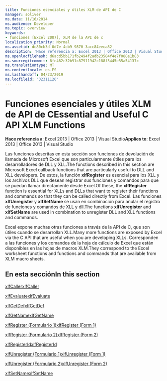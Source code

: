 ```yaml
---
title: Funciones esenciales y útiles XLM de API de C
manager: soliver
ms.date: 11/16/2014
ms.audience: Developer
ms.topic: overview
keywords:
- funciones [Excel 2007], XLM de la API de c
localization_priority: Normal
ms.assetid: dc80cb3d-0d7e-4cb9-9870-3acc84eeca82
description: 'Hace referencia a: Excel 2013 | Office 2013 | Visual Studio'
ms.openlocfilehash: d6acd5bb171fb2494f2adb23584f4e7f088e1b83
ms.sourcegitcommit: 8fe462c32b91c87911942c188f3445e85a54137c
ms.translationtype: MT
ms.contentlocale: es-ES
ms.lasthandoff: 04/23/2019
ms.locfileid: "32311126"
---
```

# <a name="essential-and-useful-c-api-xlm-functions"></a><span data-ttu-id="cca75-104">Funciones esenciales y útiles XLM de API de C</span><span class="sxs-lookup"><span data-stu-id="cca75-104">Essential and Useful C API XLM Functions</span></span>

 <span data-ttu-id="cca75-105">**Hace referencia a**: Excel 2013 | Office 2013 | Visual Studio</span><span class="sxs-lookup"><span data-stu-id="cca75-105">**Applies to**: Excel 2013 | Office 2013 | Visual Studio</span></span> 
  
<span data-ttu-id="cca75-106">Las funciones descritas en esta sección son funciones de devolución de llamada de Microsoft Excel que son particularmente útiles para los desarrolladores de DLL y XLL.</span><span class="sxs-lookup"><span data-stu-id="cca75-106">The functions described in this section are Microsoft Excel callback functions that are particularly useful to DLL and XLL developers.</span></span> <span data-ttu-id="cca75-107">De estos, la función **xlfRegister** es esencial para los XLL y los archivos DLL que desean registrar sus funciones y comandos para que se puedan llamar directamente desde Excel.</span><span class="sxs-lookup"><span data-stu-id="cca75-107">Of these, the **xlfRegister** function is essential for XLLs and DLLs that want to register their functions and commands so that they can be called directly from Excel.</span></span> <span data-ttu-id="cca75-108">Las funciones **xlfUnregister** y **xlfSetName** se usan en combinación para anular el registro de funciones y comandos de XLL y dll.</span><span class="sxs-lookup"><span data-stu-id="cca75-108">The functions **xlfUnregister** and **xlfSetName** are used in combination to unregister DLL and XLL functions and commands.</span></span> 
  
<span data-ttu-id="cca75-109">Excel expone muchas otras funciones a través de la API de C, que son útiles cuando se desarrollan XLL.</span><span class="sxs-lookup"><span data-stu-id="cca75-109">Many more functions are exposed by Excel via the C API that are useful when you are developing XLLs.</span></span> <span data-ttu-id="cca75-110">Corresponden a las funciones y los comandos de la hoja de cálculo de Excel que están disponibles en las hojas de macros XLM.</span><span class="sxs-lookup"><span data-stu-id="cca75-110">They correspond to the Excel worksheet functions and functions and commands that are available from XLM macro sheets.</span></span>
  
## <a name="in-this-section"></a><span data-ttu-id="cca75-111">En esta sección</span><span class="sxs-lookup"><span data-stu-id="cca75-111">In this section</span></span>

[<span data-ttu-id="cca75-112">xlfCaller</span><span class="sxs-lookup"><span data-stu-id="cca75-112">xlfCaller</span></span>](xlfcaller.md)
  
[<span data-ttu-id="cca75-113">xlfEvaluate</span><span class="sxs-lookup"><span data-stu-id="cca75-113">xlfEvaluate</span></span>](xlfevaluate.md)
  
[<span data-ttu-id="cca75-114">xlfGetDef</span><span class="sxs-lookup"><span data-stu-id="cca75-114">xlfGetDef</span></span>](xlfgetdef.md)
  
[<span data-ttu-id="cca75-115">xlfGetName</span><span class="sxs-lookup"><span data-stu-id="cca75-115">xlfGetName</span></span>](xlfgetname.md)
  
[<span data-ttu-id="cca75-116">xlfRegister (Formulario 1)</span><span class="sxs-lookup"><span data-stu-id="cca75-116">xlfRegister (Form 1)</span></span>](xlfregister-form-1.md)
  
[<span data-ttu-id="cca75-117">xlfRegister (Formulario 2)</span><span class="sxs-lookup"><span data-stu-id="cca75-117">xlfRegister (Form 2)</span></span>](xlfregister-form-2.md)
  
[<span data-ttu-id="cca75-118">xlfRegisterId</span><span class="sxs-lookup"><span data-stu-id="cca75-118">xlfRegisterId</span></span>](xlfregisterid.md)
  
[<span data-ttu-id="cca75-119">xlfUnregister (Formulario 1)</span><span class="sxs-lookup"><span data-stu-id="cca75-119">xlfUnregister (Form 1)</span></span>](xlfunregister-form-1.md)
  
[<span data-ttu-id="cca75-120">xlfUnregister (Formulario 2)</span><span class="sxs-lookup"><span data-stu-id="cca75-120">xlfUnregister (Form 2)</span></span>](xlfunregister-form-2.md)
  
[<span data-ttu-id="cca75-121">xlfSetName</span><span class="sxs-lookup"><span data-stu-id="cca75-121">xlfSetName</span></span>](xlfsetname.md)
  

